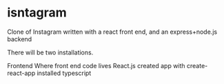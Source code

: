 # isntagram
Clone of Instagram written with a react front end, and an express+node.js backend

There will be two installations.

Frontend
Where front end code lives
React.js
created app with create-react-app
installed typescript